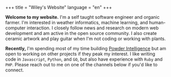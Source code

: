 +++
title = "Wiley's Website"
language = "en"
+++

**Welcome to my website.** I'm a self taught software engineer and organic farmer.  I'm interested in weather informatics, machine learning, and human-computer interaction.  I closely follow news and research on modern web development and am active in the open source community.  I also create ceramic artwork and play guitar when I'm not coding or working with plants.

**Recently,** I'm spending most of my time building [Powder Intelligence](<https://powderintelligence.com>) but am open to working on other projects if they peak my interest.  I like writing code in `Javascript`, `Python`, and `GO`, but also have experience with `Ruby` and `PHP`. Please reach out to me on one of the channels below if you'd like to connect.
